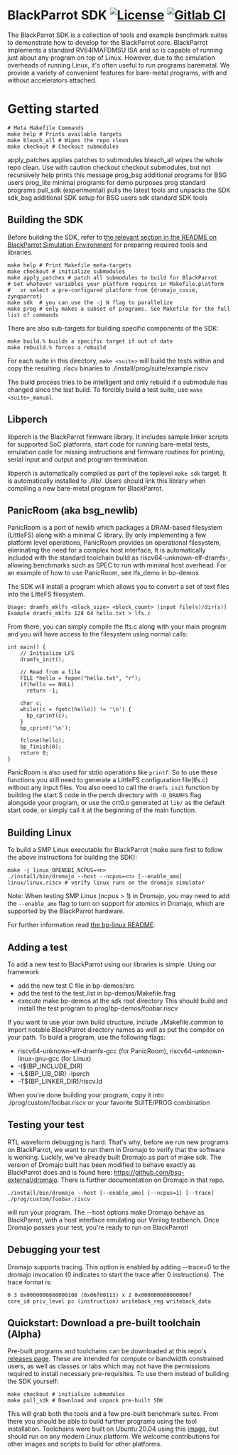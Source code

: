 # BlackParrot SDK [![License](https://img.shields.io/badge/License-BSD%203--Clause-blue.svg)](https://opensource.org/licenses/BSD-3-Clause) [![Gitlab CI](https://gitlab.com/black-parrot/black-parrot/badges/master/pipeline.svg)](https://gitlab.com/black-parrot/black-parrot/pipelines)
The BlackParrot SDK is a collection of tools and example benchmark suites to demonstrate how to
develop for the BlackParrot core. BlackParrot implements a standard RV64IMAFDMSU ISA and so is
capable of running just about any program on top of Linux. However, due to the simulation overheads
of running Linux, it's often useful to run programs baremetal. We provide a variety of convenient
features for bare-metal programs, with and without accelerators attached.

# Getting started

    # Meta Makefile Commands
    make help # Prints available targets
    make bleach_all # Wipes the repo clean
    make checkout # Checkout submodules

  apply_patches                  applies patches to submodules
  bleach_all                     wipes the whole repo clean. Use with caution
  checkout                       checkout submodules, but not recursively
  help                           prints this message
  prog_bsg                       additional programs for BSG users
  prog_lite                      minimal programs for demo purposes
  prog                           standard programs
  pull_sdk                       (experimental) pulls the latest tools and unpacks the SDK
  sdk_bsg                        additional SDK setup for BSG users
  sdk                            standard SDK tools

## Building the SDK

Before building the SDK, refer to [the relevant section in the README on BlackParrot Simulation Environment](https://github.com/black-parrot/black-parrot-sim#prerequisites) for preparing required tools and libraries.

    make help # Print Makefile meta-targets
    make checkout # initialize submodules
    make apply_patches # patch all submodules to build for BlackParrot
    # Set whatever variables your platform requires in Makefile.platform
    #   or select a pre-configured platform from {dromajo_cosim, zynqparrot}
    make sdk  # you can use the -j N flag to parallelize
    make prog # only makes a subset of programs. See Makefile for the full list of commands

There are also sub-targets for building specific components of the SDK:

    make build.% builds a specific target if out of date
    make rebuild.% forces a rebuild

For each suite in this directory, `make <suite>` will build the tests within and copy the resulting
.riscv binaries to ./install/prog/suite/example.riscv

The build process tries to be intelligent and only rebuild if a submodule has changed since the last build. To forcibly build a test suite, use `make <suite>_manual`.

## Libperch
libperch is the BlackParrot firmware library. It includes sample linker scripts for supported SoC
platforms, start code for running bare-metal tests, emulation code for missing instructions and
firmware routines for printing, serial input and output and program termination.

libperch is automatically compiled as part of the toplevel `make sdk` target. It is automatically
installed to ./lib/. Users should link this library when compiling a new bare-metal program for
BlackParrot.

## PanicRoom (aka bsg\_newlib)
PanicRoom is a port of newlib which packages a DRAM-based filesystem (LittleFS) along with a minimal
C library. By only implementing a few platform level operations, PanicRoom provides an operational
filesystem, eliminating the need for a complex host interface, It is automatically included with the
standard toolchain build as riscv64-unknown-elf-dramfs-, allowing benchmarks such as SPEC to run with minimal host overhead. For an example of how to use PanicRoom, see lfs\_demo in bp-demos

The SDK will install a program which allows you to convert a set of text files into the LitteFS
filesystem.

    Usage: dramfs_mklfs <block_size> <block_count> [input file(s)/dir(s)]
    Example dramfs_mklfs 128 64 hello.txt > lfs.c

From there, you can simply compile the lfs.c along with your main program and you will have access
to the filesystem using normal calls:

    int main() {
        // Initialize LFS
        dramfs_init();

        // Read from a file
        FILE *hello = fopen("hello.txt", "r");
        if(hello == NULL)
          return -1;

        char c;
        while((c = fgetc(hello)) != '\n') {
          bp_cprint(c);
        }
        bp_cprint('\n');

        fclose(hello);
        bp_finish(0);
        return 0;
    }

PanicRoom is also used for stdio operations like `printf`. So to use these functions you still need to generate a LittleFS configuration file(lfs.c) without any input files. You also need to call the `dramfs_init` function by building the start.S code in the perch directory with `-D_DRAMFS` flag alongside your program, or use the crt0.o generated at `lib/` as the default start code, or simply call it at the beginning of the main function.

## Building Linux
To build a SMP Linux executable for BlackParrot (make sure first to follow the above instructions for building the SDK):
```
make -j linux OPENSBI_NCPUS=<n>
./install/bin/dromajo --host --ncpus=<n> [--enable_amo] linux/linux.riscv # verify linux runs on the dromajo simulator
```
Note: When testing SMP Linux (ncpus > 1) in Dromajo, you may need to add the `--enable_amo` flag to turn on support for atomics in Dromajo, which are supported by the BlackParrot hardware.

For further information read [the bp-linux README](https://github.com/black-parrot-sdk/bp-linux/blob/master/README.md).


## Adding a test
To add a new test to BlackParrot using our libraries is simple. Using our framework
  - add the new test C file in bp-demos/src
  - add the test to the test\_list in bp-demos/Makefile.frag
  - execute make bp-demos at the sdk root directory
This should build and install the test program to prog/bp-demos/foobar.riscv

If you want to use your own build structure, include ./Makefile.common to import notable
BlackParrot directory names as well as put the compiler on your path. To build a program,
use the following flags:
  - riscv64-unknown-elf-dramfs-gcc (for PanicRoom), riscv64-unknown-linux-gnu-gcc (for Linux)
  - -I$(BP\_INCLUDE\_DIR)
  - -L$(BP\_LIB\_DIR) -lperch
  - -T$(BP\_LINKER\_DIR)/riscv.ld

When you're done building your program, copy it into ./prog/custom/foobar.riscv or your favorite
SUITE/PROG combination

## Testing your test
RTL waveform debugging is hard. That's why, before we run new programs on BlackParrot, we want to
run them in Dromajo to verify that the software is working. Luckily, we've already built Dromajo as
part of make sdk. The version of Dromajo built has been modified to behave exactly as BlackParrot does
and is found here: https://github.com/bsg-external/dromajo. There is further documentation on
Dromajo in that repo.

    ./install/bin/dromajo --host [--enable_amo] [--ncpus=1] [--trace] ./prog/custom/foobar.riscv

will run your program. The --host options make Dromajo behave as BlackParrot, with a host interface
emulating our Verilog testbench. Once Dromajo passes your test, you're ready to run on BlackParrot!

## Debugging your test
Dromajo supports tracing. This option is enabled by adding --trace=0 to the dromajo invocation (0 indicates to start the trace after 0 instructions). The trace format is:

    0 3 0x0000000080000108 (0x06f00113) x 2 0x000000000000006f
    core_id priv_level pc (instruction) writeback_reg writeback_data

## Quickstart: Download a pre-built toolchain (Alpha)

Pre-built programs and toolchains can be downloaded at this repo's [releases page](https://github.com/black-parrot-sdk/black-parrot-sdk/releases). These are intended for compute or bandwidth constrained users, as well as classes or labs which may not have the permissions required to install necessary pre-requisites. To use them instead of building the SDK yourself:

    make checkout # initialize submodules
    make pull_sdk # Download and unpack pre-built SDK

This will grab both the tools and a few pre-built benchmark suites. From there you should be able to
build further programs using the tool installation. Toolchains were built on Ubuntu 20.04 using this
[image](registry.gitlab.com/dpetrisko/black-parrot-sdk), but should run on any modern Linux
platform. We welcome contributions for other images and scripts to build for other platforms.

